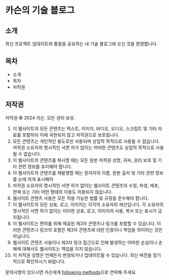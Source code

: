 # 카슨의 기술 블로그

## 소개

최신 프로젝트 업데이트와 통찰을 공유하는 내 기술 블로그에 오신 것을 환영합니다.

## 목차

- 소개
- 목차
- 저작권

## 저작권

저작권 © 2024 카슨. 모든 권리 보유.

1. 이 웹사이트의 모든 콘텐츠는 텍스트, 이미지, 비디오, 오디오, 스크립트 및 기타 자료를 포함하되 이에 국한되지 않고 저작권으로 보호됩니다.
2. 모든 콘텐츠는 개인적인 용도로만 사용되며 상업적 목적으로 사용될 수 없습니다. 저작권 소유자의 명시적인 서면 허가 없이는 어떠한 콘텐츠도 상업적 목적으로 사용될 수 없습니다.
3. 이 웹사이트의 콘텐츠를 복사할 때는 모든 원본 저작권 성명, 귀속, 권리 보호 및 기타 관련 정보를 유지해야 합니다.
4. 이 웹사이트의 콘텐츠를 재발행할 때는 원저자의 이름, 원본 출처 및 기타 관련 정보를 눈에 띄게 표시해야
5. 저작권 소유자의 명시적인 서면 허가 없이는 웹사이트 콘텐츠의 수정, 파생, 배포, 판매 또는 기타 어떤 형태의 이용도 허용되지 않습니다.
6. 웹사이트 콘텐츠 사용은 모든 적용 가능한 법률 및 규정을 준수해야 합니다.
7. 이 웹사이트의 모든 상표, 로고, 이미지는 각각의 소유자의 재산입니다. 각 소유자의 명시적인 서면 허가 없이는 이러한 상표, 로고, 이미지의 사용, 복사 또는 표시가 금지됩니다.
8. 이 웹사이트는 편의를 위해 제공된 제3자 콘텐츠나 링크를 포함할 수 있습니다. 이러한 콘텐츠나 링크의 포함은 제3자 콘텐츠에 대한 인증이나 책임을 의미하는 것은 아닙니다.
9. 웹사이트 콘텐츠 사용이나 제3자 링크 접근으로 인해 발생하는 어떠한 손실이나 손해에 대해서도 웹사이트는 책임을 지지 않습니다.
10. 이 저작권 성명은 언제든지 변경되거나 업데이트될 수 있습니다. 최신 버전을 정기적으로 확인하시기 바랍니다.

문의사항이 있으시면 카슨에게 [following methods](https://carson-we.github.io/contact.html)으로 연락해 주세요.
